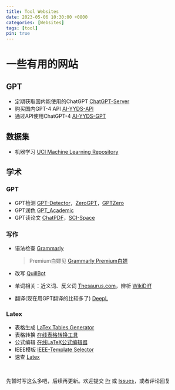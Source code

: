 ```yaml
---
title: Tool Websites
date: 2023-05-06 10:30:00 +0800
categories: [Websites]
tags: [tool]
pin: true
---
```


# 一些有用的网站

## GPT

- 定期获取国内能使用的ChatGPT [ChatGPT-Server](https://xiaoxuan6.github.io/chatgpt-server/)
- 购买国内GPT-4 API [AI-YYDS-API](https://ai-yyds.com/)
- 通过API使用ChatGPT-4 [AI-YYDS-GPT](https://chat.ai-yyds.com/#/chat)

## 数据集

- 机器学习 [UCI Machine Learning Repository](https://archive.ics.uci.edu/ml/index.php)

## 学术

### GPT

- GPT检测 [GPT-Detector](https://gptfree.app/)，[ZeroGPT](https://www.zerogpt.com/)，[GPTZero](https://gptzero.me/)
- GPT润色 [GPT_Academic](https://huggingface.co/spaces/qingxu98/gpt-academic)
- GPT读论文 [ChatPDF](https://www.chatpdf.com/)，[SCI-Space](https://typeset.io/)

### 写作

- 语法检查 [Grammarly](https://app.grammarly.com/) 

  > Premium白嫖见 [Grammarly Premium白嫖](../Grammarly_Premium)

- 改写 [QuillBot](https://quillbot.com/)

- 单词相关：近义词、反义词 [Thesaurus.com](https://www.thesaurus.com/)，辨析 [WikiDiff](https://wikidiff.com/)

- 翻译(现在用GPT翻译的比较多了) [DeepL](https://www.deepl.com/translator)

### Latex

- 表格生成 [LaTex Tables Generator](https://www.tablesgenerator.com/)
- 表格转换 [在线表格转换工具](https://tableconvert.com/zh-cn/)
- 公式编辑 [在线LaTeX公式编辑器](https://www.latexlive.com/)
- IEEE模板 [IEEE-Template Selector](https://template-selector.ieee.org/secure/templateSelector/publicationType)
- 速查 [Latex](../Latex)

<br>

先暂时写这么多吧，后续再更新。欢迎提交 [Pr](https://github.com/Country-If/Country-If.github.io/pulls) 或 [Issues](https://github.com/Country-If/Country-If.github.io/issues)，或者评论回复
